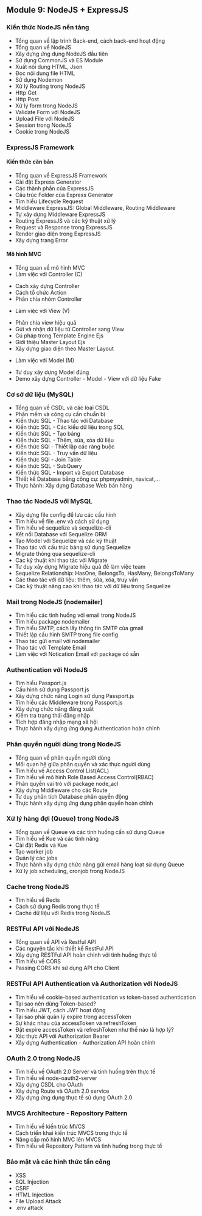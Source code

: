 ## Module 9: NodeJS + ExpressJS

### Kiến thức NodeJS nền tảng

- Tổng quan về lập trình Back-end, cách back-end hoạt động
- Tổng quan về NodeJS
- Xây dựng ứng dụng NodeJS đầu tiên
- Sử dụng CommonJS và ES Module
- Xuất nội dung HTML, Json
- Đọc nội dung file HTML
- Sử dụng Nodemon
- Xử lý Routing trong NodeJS
- Http Get
- Http Post
- Xử lý form trong NodeJS
- Validate Form với NodeJS
- Upload File với NodeJS
- Session trong NodeJS
- Cookie trong NodeJS

### ExpressJS Framework

#### Kiến thức căn bản

- Tổng quan về ExpressJS Framework
- Cài đặt Express Generator
- Các thành phần của ExpressJS
- Cấu trúc Folder của Express Generator
- Tìm hiểu Lifecycle Request
- Middleware ExpressJS: Global Middleware, Routing Middleware
- Tự xây dựng Middleware ExpressJS
- Routing ExpressJS và các kỹ thuật xử lý
- Request và Response trong ExpressJS
- Render giao diện trong ExpressJS
- Xây dựng trang Error

#### Mô hình MVC

- Tổng quan về mô hình MVC
- Làm việc với Controller (C)

* Cách xây dựng Controller
* Cách tổ chức Action
* Phân chia nhóm Controller

- Làm việc với View (V)

* Phân chia view hiệu quả
* Gửi và nhận dữ liệu từ Controller sang View
* Cú pháp trong Template Engine Ejs
* Giới thiệu Master Layout Ejs
* Xây dựng giao diện theo Master Layout

- Làm việc với Model (M)

* Tư duy xây dựng Model đúng
* Demo xây dựng Controller - Model - View với dữ liệu Fake

### Cơ sở dữ liệu (MySQL)

- Tổng quan về CSDL và các loại CSDL
- Phần mềm và công cụ cần chuẩn bị
- Kiến thức SQL - Thao tác với Database
- Kiến thức SQL - Các kiểu dữ liệu trong SQL
- Kiến thức SQL - Tạo bảng
- Kiến thức SQL - Thêm, sửa, xóa dữ liệu
- Kiến thức SQl - Thiết lập các ràng buộc
- Kiến thức SQL - Truy vấn dữ liệu
- Kiến thức SQl - Join Table
- Kiến thức SQL - SubQuery
- Kiến thức SQL - Import và Export Database
- Thiết kế Database bằng công cụ: phpmyadmin, navicat,...
- Thực hành: Xây dựng Database Web bán hàng

### Thao tác NodeJS với MySQL

- Xây dựng file config để lưu các cấu hình
- Tìm hiểu về file .env và cách sử dụng
- Tìm hiểu về sequelize và sequelize-cli
- Kết nối Database với Sequelize ORM
- Tạo Model với Sequelize và các kỹ thuật
- Thao tác với cấu trúc bảng sử dụng Sequelize
- Migrate thông qua sequelize-cli
- Các kỹ thuật khi thao tác với Migrate
- Tư duy xây dựng Migrate hiệu quả để làm việc team
- Sequelize Relationship: HasOne, BelongsTo, HasMany, BelongsToMany
- Các thao tác với dữ liệu: thêm, sửa, xóa, truy vấn
- Các kỹ thuật nâng cao khi thao tác với dữ liệu trong Sequelize

### Mail trong NodeJS (nodemailer)

- Tìm hiểu các tình huống với email trong NodeJS
- Tìm hiểu package nodemailer
- Tìm hiểu SMTP, cách lấy thông tin SMTP của gmail
- Thiết lập cấu hình SMTP trong file config
- Thao tác gửi email với nodemailer
- Thao tác với Template Email
- Làm việc với Notication Email với package có sẵn

### Authentication với NodeJS

- Tìm hiểu Passport.js
- Cấu hình sử dụng Passport.js
- Xây dựng chức năng Login sử dụng Passport.js
- Tìm hiểu các Middleware trong Passport.js
- Xây dựng chức năng đăng xuất
- Kiểm tra trạng thái đăng nhập
- Tích hợp đăng nhập mạng xã hội
- Thực hành xây dựng ứng dụng Authentication hoàn chỉnh

### Phân quyền người dùng trong NodeJS

- Tổng quan về phân quyền người dùng
- Mối quan hệ giữa phân quyền và xác thực người dùng
- Tìm hiểu về Access Control List(ACL)
- Tìm hiểu về mô hình Role Based Access Control(RBAC)
- Phân quyền vai trò với package node_acl
- Xây dựng Middleware cho các Route
- Tư duy phân tích Database phân quyền động
- Thực hành xây dựng ứng dụng phân quyền hoàn chỉnh

### Xử lý hàng đợi (Queue) trong NodeJS

- Tổng quan về Queue và các tình huồng cần sử dụng Queue
- Tìm hiểu về Kue và các tính năng
- Cài đặt Redis và Kue
- Tạo worker job
- Quản lý các jobs
- Thực hành xây dựng chức năng gửi email hàng loạt sử dụng Queue
- Xử lý job scheduling, cronjob trong NodeJS

### Cache trong NodeJS

- Tìm hiểu về Redis
- Cách sử dụng Redis trong thực tế
- Cache dữ liệu với Redis trong NodeJS

### RESTFul API với NodeJS

- Tổng quan về API và Restful API
- Các nguyên tắc khi thiết kế RestFul API
- Xây dựng RESTFul API hoàn chỉnh với tình huống thực tế
- Tìm hiểu về CORS
- Passing CORS khi sử dụng API cho Client

### RESTFul API Authentication và Authorization với NodeJS

- Tìm hiểu về cookie-based authentication vs token-based authentication
- Tại sao nên dùng Token-based?
- Tìm hiểu JWT, cách JWT hoạt động
- Tại sao phải quản lý expire trong accessToken
- Sự khác nhau của accessToken và refreshToken
- Đặt expire accessToken và refreshToken như thế nào là hợp lý?
- Xác thực API với Authorization Bearer
- Xây dựng Authentication - Authorization API hoàn chỉnh

### OAuth 2.0 trong NodeJS

- Tìm hiểu về OAuth 2.0 Server và tình huống trên thực tế
- Tìm hiểu về node-oauth2-server
- Xây dựng CSDL cho OAuth
- Xây dựng Route và OAuth 2.0 service
- Xây dựng ứng dụng thực tế sử dụng OAuth 2.0

### MVCS Architecture - Repository Pattern

- Tìm hiểu về kiến trúc MVCS
- Cách triển khai kiến trúc MVCS trong thực tế
- Nâng cấp mô hình MVC lên MVCS
- Tìm hiểu về Repository Pattern và tình huống trong thực tế

### Bảo mật và các hình thức tấn công

- XSS
- SQL Injection
- CSRF
- HTML Injection
- File Upload Attack
- .env attack
